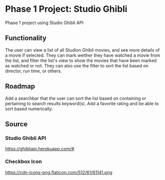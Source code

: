 # Phase 1 Project: Studio Ghibli
Phase 1 project using Studio Ghibli API

## Functionality
The user can view a list of all Studion Ghibli movies, and see more details of a movie if selected. They can mark weither they have watched a movie from the list, and filter the list's view to show the movies that have been marked as watched or not. They can also use the filter to sort the list based on director, run time, or others. 

## Roadmap
Add a searchbar that the user can sort the list based on containing or pertaining to search results keyword(s). 
Add a favorite rating and be able to sort based numerically.

## Source
### Studio Ghibli API
https://ghibliapi.herokuapp.com/#

### Checkbox Icon
https://cdn-icons-png.flaticon.com/512/61/61141.png
